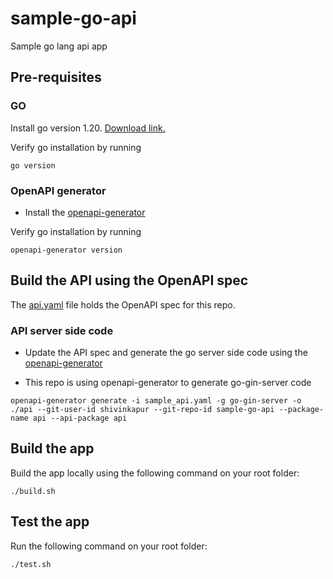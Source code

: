 # sample-go-api

 Sample go lang api app 

## Pre-requisites

### GO

Install go version 1.20. [Download link.](https://go.dev/doc/install)

Verify go installation by running

```(bash)
go version
```

### OpenAPI generator

- Install the [openapi-generator](https://openapi-generator.tech/docs/installation/#homebrew)

Verify go installation by running

```(bash)
openapi-generator version
```

## Build the API using the OpenAPI spec

The [api.yaml](/api.yaml) file holds the OpenAPI spec for this repo.

### API server side code

- Update the API spec and generate the go server side code using the [openapi-generator](https://openapi-generator.tech/docs/installation/#homebrew)

- This repo is using openapi-generator to generate go-gin-server code

```(bash)
openapi-generator generate -i sample_api.yaml -g go-gin-server -o ./api --git-user-id shivinkapur --git-repo-id sample-go-api --package-name api --api-package api
```

## Build the app

Build the app locally using the following command on your root folder:

```(bash)
./build.sh
```

## Test the app

Run the following command on your root folder:

```(bash)
./test.sh
```
